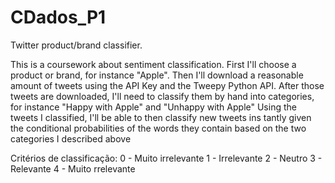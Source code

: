 # CDados_P1
Twitter product/brand classifier.

This is a coursework about sentiment classification.
First I'll choose a product or brand, for instance "Apple".
Then I'll download a reasonable amount of tweets using the API Key and the
Tweepy Python API.
After those tweets are downloaded, I'll need to classify them by hand into
categories, for instance "Happy with Apple" and "Unhappy with Apple"
Using the tweets I classified, I'll be able to then classify new tweets ins
tantly given the conditional probabilities of the words they contain based
on the two categories I described above

Critérios de classificação:
0 - Muito irrelevante
1 - Irrelevante
2 - Neutro
3 - Relevante
4 - Muito rrelevante
